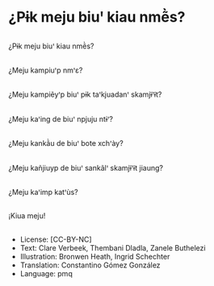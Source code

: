 # ¿Pɨk meju biuꞌ kiau nmẽ̀s?

##
¿Pɨk meju biuꞌ kiau nmẽ̀s?

##
¿Meju kampiuꞌp nmꞌɛ?

##
¿Meju kampiẽyꞌp biuꞌ pɨk taꞌkjuadanꞌ skamjɨ̃ꞌɨ̃t?

##
¿Meju kaꞌing de biuꞌ npjuju ntɨꞌ?

##
¿Meju kankã̀u de biuꞌ bote xchꞌày?

##
¿Meju kañjiuyp de biuꞌ sankãlꞌ skamjɨ̃ꞌɨ̃t jiaung?

##
¿Meju kaꞌimp katꞌùs?

##
¡Kiua meju!

##
* License: [CC-BY-NC]
* Text: Clare Verbeek, Thembani Dladla, Zanele Buthelezi
* Illustration: Bronwen Heath, Ingrid Schechter
* Translation: Constantino Gómez González
* Language: pmq
